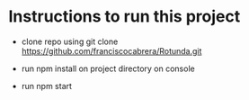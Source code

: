 # Instructions to run this project

- clone repo using git clone https://github.com/franciscocabrera/Rotunda.git

- run npm install on project directory on console

- run npm start